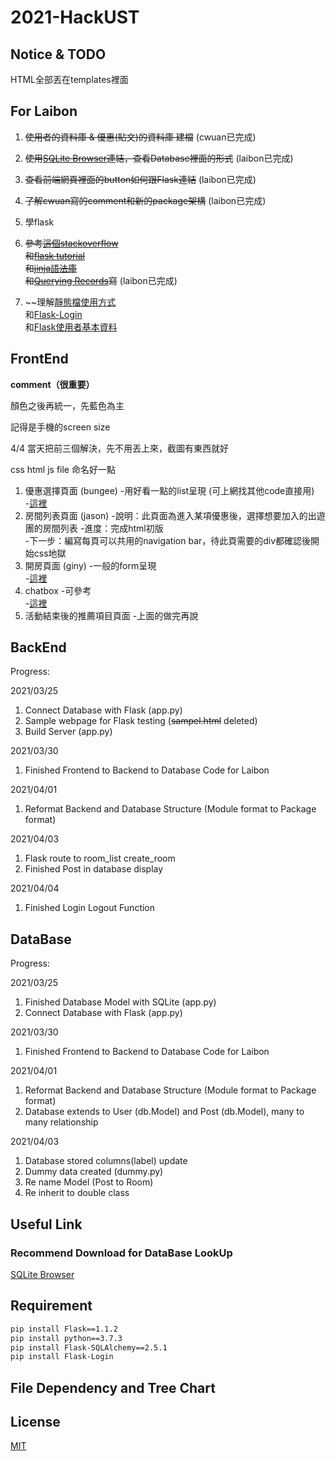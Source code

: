# 2021-HackUST

## Notice & TODO


HTML全部丟在templates裡面  

## For Laibon 

1. ~~使用者的資料庫 & 優惠(貼文)的資料庫 建檔~~ (cwuan已完成)

2. ~~使用[SQLite Browser](https://sqlitebrowser.org/)連結，查看Database裡面的形式~~  (laibon已完成)

3. ~~查看前端網頁裡面的button如何跟Flask連結~~ (laibon已完成)

4. ~~了解cwuan寫的comment和新的package架構~~ (laibon已完成)

5. 學flask

6. ~~參考[這個stackoverflow](https://stackoverflow.com/questions/51669102/how-to-pass-data-to-html-page-using-flask)  
和[flask tutorial](https://youtu.be/QnDWIZuWYW0)  
和[jinja語法庫](https://jinja.palletsprojects.com/en/2.11.x/)  
和[Querying Records](https://flask-sqlalchemy.palletsprojects.com/en/2.x/queries/)寫~~ 
(laibon已完成)  
7. ~~理解[靜態檔使用方式](https://mrnegativetw.github.io/Python-3-%E7%AD%86%E8%A8%98/Flask/Python3%E7%AD%86%E8%A8%98-%E7%94%A8Flask%E7%9A%84url_for%E9%80%A3%E7%B5%90%E5%88%B0static%E4%B8%AD%E7%9A%84%E5%AD%90%E8%B3%87%E6%96%99%E5%A4%BE/)  
和[Flask-Login](https://youtu.be/CSHx6eCkmv0)  
和[Flask使用者基本資料](https://youtu.be/803Ei2Sq-Zs)


## FrontEnd

**comment（很重要）**

顏色之後再統一，先藍色為主

記得是手機的screen size

4/4 當天把前三個解決，先不用丟上來，截圖有東西就好 

css html js file 命名好一點

1. 優惠選擇頁面 (bungee)
      -用好看一點的list呈現 (可上網找其他code直接用)  
      -[這裡](https://www.youtube.com/watch?v=fxY1q4SCB64)
2. 房間列表頁面 (jason)
      -說明：此頁面為進入某項優惠後，選擇想要加入的出遊團的房間列表
      -進度：完成html初版  
      -下一步：編寫每頁可以共用的navigation bar，待此頁需要的div都確認後開始css地獄
3. 開房頁面 (giny)
      -一般的form呈現   
      -[這裡](https://www.youtube.com/watch?v=zT62eVxShsY)
4. chatbox
      -可參考  
      -[這裡](https://www.youtube.com/watch?v=zQyrwxMPm88) 
5. 活動結束後的推薦項目頁面
      -上面的做完再說


## BackEnd

Progress:  

2021/03/25
1. Connect Database with Flask (app.py)
2. Sample webpage for Flask testing (~~sampel.html~~ deleted)  
3. Build Server (app.py)  

2021/03/30
1. Finished Frontend to Backend to Database Code for Laibon

2021/04/01
1. Reformat Backend and Database Structure (Module format to Package format)

2021/04/03
1. Flask route to room_list create_room  
2. Finished Post in database display  

2021/04/04
1. Finished Login Logout Function

## DataBase


Progress:  

2021/03/25
1. Finished Database Model with SQLite (app.py)  
2. Connect Database with Flask (app.py)

2021/03/30
1. Finished Frontend to Backend to Database Code for Laibon

2021/04/01
1. Reformat Backend and Database Structure (Module format to Package format)
2. Database extends to User (db.Model) and Post (db.Model), many to many relationship   

2021/04/03  
1. Database stored columns(label) update  
2. Dummy data created (dummy.py)  
3. Re name Model (Post to Room)  
4. Re inherit to double class

## Useful Link
### Recommend Download for DataBase LookUp
[SQLite Browser](https://sqlitebrowser.org/)


## Requirement

```bash
pip install Flask==1.1.2
pip install python==3.7.3
pip install Flask-SQLAlchemy==2.5.1
pip install Flask-Login
```  
## File Dependency and Tree Chart

## License
[MIT](https://choosealicense.com/licenses/mit/)
